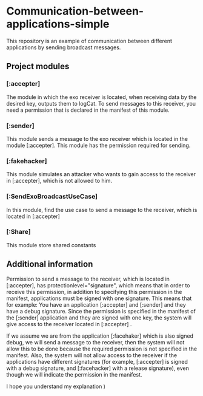 # Communication-between-applications-simple
This repository is an example of communication between different applications by sending broadcast messages.

## Project modules

### [:accepter] 
The module in which the exo receiver is located, when receiving data by the desired key, outputs them to logCat. To send messages to this receiver, you need a permission that is declared in the manifest of this module.


### [:sender] 
This module sends a message to the exo receiver which is located in the module [:accepter]. This module has the permission required for sending.

### [:fakehacker]
This module simulates an attacker who wants to gain access to the receiver in [:accepter], which is not allowed to him.

### [:SendExoBroadcastUseCase]
In this module, find the use case to send a message to the receiver, which is located in [:accepter]

### [:Share]
This module store shared constants

## Additional information
Permission to send a message to the receiver, which is located in [:accepter], has protectionlevel="signature", which means that in order to receive this permission, in addition to specifying this permission in the manifest, applications must be signed with one signature. 
This means that for example:
You have an application [:accepter]  and [:sender] and they have a debug signature. Since the permission is specified in the manifest of the [:sender] application and they are signed with one key, the system will give access to the receiver located in [:accepter] .

If we assume we are from the application [:facehaker] which is also signed debug, we will send a message to the receiver, then the system will not allow this to be done because the required permission is not specified in the manifest.  Also, the system will not allow access to the receiver if the applications have different signatures (for example, [:accepter] is signed with a debug signature, and [:facehacker] with a release signature), even though we will indicate the permission in the manifest.

I hope you understand my explanation )

